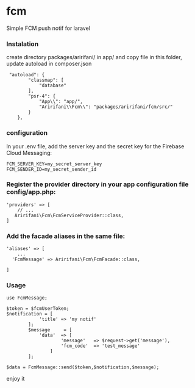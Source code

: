 # fcm
Simple FCM push notif for laravel

### Instalation

create directory packages/aririfani/ in app/ and copy file in this folder, update autoload in composer.json
```
 "autoload": {
        "classmap": [
            "database"
        ],
        "psr-4": {
            "App\\": "app/",
            "Aririfani\\Fcm\\": "packages/aririfani/fcm/src/"
        }
    },
```
### configuration

In your .env file, add the server key and the secret key for the Firebase Cloud Messaging:

```
FCM_SERVER_KEY=my_secret_server_key
FCM_SENDER_ID=my_secret_sender_id
```

### Register the provider directory in your app configuration file config/app.php:
```
'providers' => [
    // ...
   Aririfani\Fcm\FcmServiceProvider::class,
]
```
### Add the facade aliases in the same file:
```
'aliases' => [
    ...
  'FcmMessage' => Aririfani\Fcm\FcmFacade::class,

]
```
### Usage
```
use FcmMessage;

$token = $fcmUserToken;
$notification = [
            'title' => 'my notif'
        ];
        $message     = [
            'data'  => [
                    'message'   => $request->get('message'),
                    'fcm_code'  => 'test_message'
                ]
        ];

$data = FcmMessage::send($token,$notification,$message);
```


enjoy it
